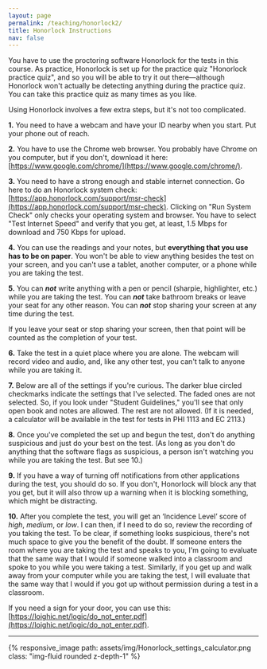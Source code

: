 ```yaml
---
layout: page
permalink: /teaching/honorlock2/
title: Honorlock Instructions
nav: false
---
```



You have to use the proctoring software Honorlock for the tests in this course. As practice, Honorlock is set up for the practice quiz "Honorlock practice quiz", and so you will be able to try it out there—although Honorlock won't actually be detecting anything during the practice quiz. You can take this practice quiz as many times as you like.

Using Honorlock involves a few extra steps, but it's not too complicated.

**1.** You need to have a webcam and have your ID nearby when you start. Put your phone out of reach.

**2.** You have to use the Chrome web browser. You probably have Chrome on you computer, but if you don't, download it here: [https://www.google.com/chrome/](https://www.google.com/chrome/).

**3.** You need to have a strong enough and stable internet connection. Go here to do an Honorlock system check: [https://app.honorlock.com/support/msr-check](https://app.honorlock.com/support/msr-check). Clicking on "Run System Check" only checks your operating system and browser. You have to select "Test Internet Speed" and verify that you get, at least, 1.5 Mbps for download and 750 Kbps for upload.

**4.** You can use the readings and your notes, but **everything that you use has to be on paper**. You won't be able to view anything besides the test on your screen, and you can't use a tablet, another computer, or a phone while you are taking the test.

**5.** You can **_not_** write anything with a pen or pencil (sharpie, highlighter, etc.) while you are taking the test. You can **_not_** take bathroom breaks or leave your seat for any other reason. You can **_not_** stop sharing your screen at any time during the test. 

If you leave your seat or stop sharing your screen, then that point will be counted as the completion of your test.

**6.** Take the test in a quiet place where you are alone. The webcam will record video and audio, and, like any other test, you can't talk to anyone while you are taking it.

**7.** Below are all of the settings if you're curious. The darker blue circled checkmarks indicate the settings that I've selected. The faded ones are not selected. So, if you look under "Student Guidelines," you'll see that only open book and notes are allowed. The rest are not allowed. (If it is needed, a calculator will be available in the test for tests in PHI 1113 and EC 2113.)

**8.** Once you've completed the set up and begun the test, don't do anything suspicious and just do your best on the test. (As long as you don't do anything that the software flags as suspicious, a person isn't watching you while you are taking the test. But see 10.)

**9.** If you have a way of turning off notifications from other applications during the test, you should do so. If you don't, Honorlock will block any that you get, but it will also throw up a warning when it is blocking something, which might be distracting. 

**10.** After you complete the test, you will get an ‘Incidence Level’ score of _high_, _medium_, or _low_. I can then, if I need to do so, review the recording of you taking the test. To be clear, if something looks suspicious, there's not much space to give you the benefit of the doubt. If someone enters the room where you are  taking the test and speaks to you, I'm going to evaluate that the same way that I would if someone walked into a classroom and spoke to you while you were taking a test. Similarly, if you get up and walk away from your computer while you are taking the test, I will evaluate that the same way that I would if you got up without permission during a test in a classroom. 

If you need a sign for your door, you can use this: [https://loighic.net/logic/do_not_enter.pdf](https://loighic.net/logic/do_not_enter.pdf).

<hr>
<div class="container">
<div class="row">
	<div class="col-lg-12">
		{% responsive_image path: assets/img/Honorlock_settings_calculator.png class: "img-fluid rounded z-depth-1" %}
	</div>
</div>
<div class="caption">
</div>
</div>
